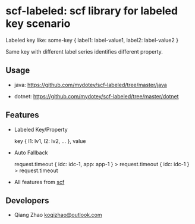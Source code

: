 # scf-labeled: scf library for labeled key scenario

Labeled key like: some-key { label1: label-value1, label2: label-value2 }

Same key with different label series identifies different property.

## Usage

- java: https://github.com/mydotey/scf-labeled/tree/master/java

- dotnet: https://github.com/mydotey/scf-labeled/tree/master/dotnet

## Features

- Labeled Key/Property

    key { l1: lv1, l2: lv2, ... }, value

- Auto Fallback

    request.timeout { idc: idc-1, app: app-1 } > request.timeout { idc: idc-1 } > request.timeout

- All features from [scf](https://github.com/mydotey/scf)

## Developers

- Qiang Zhao <koqizhao@outlook.com>
